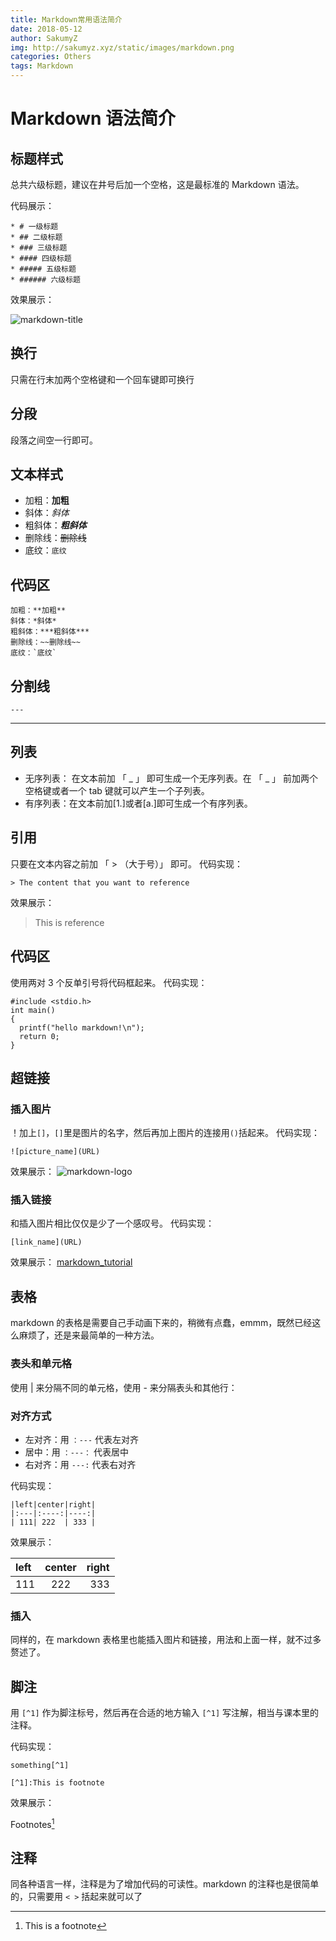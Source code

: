 ```yaml
---
title: Markdown常用语法简介
date: 2018-05-12
author: SakumyZ
img: http://sakumyz.xyz/static/images/markdown.png
categories: Others
tags: Markdown
---
```


# Markdown 语法简介

## 标题样式

总共六级标题，建议在井号后加一个空格，这是最标准的 Markdown 语法。

代码展示：

```
* # 一级标题
* ## 二级标题
* ### 三级标题
* #### 四级标题
* ##### 五级标题
* ###### 六级标题
```

效果展示：

![markdown-title](http://sakumyz.xyz/static/images/markdown-title.png)

## 换行

只需在行末加两个空格键和一个回车键即可换行

## 分段

段落之间空一行即可。

## 文本样式

- 加粗：**加粗**
- 斜体：_斜体_
- 粗斜体：**_粗斜体_**
- 删除线：~~删除线~~
- 底纹：`底纹`

## 代码区

```
加粗：**加粗**
斜体：*斜体*
粗斜体：***粗斜体***
删除线：~~删除线~~
底纹：`底纹`
```

## 分割线

```markdwon
---
```

---

## 列表

- 无序列表： 在文本前加 「 _ 」 即可生成一个无序列表。在 「 _ 」 前加两个空格键或者一个 tab 键就可以产生一个子列表。
- 有序列表：在文本前加[1.]或者[a.]即可生成一个有序列表。

## 引用

只要在文本内容之前加 「 > （大于号）」 即可。
代码实现：

```
> The content that you want to reference
```

效果展示：

> This is reference

## 代码区

使用两对 3 个反单引号将代码框起来。
代码实现：

```
#include <stdio.h>
int main()
{
  printf("hello markdown!\n");
  return 0;
}
```

## 超链接

### 插入图片

！加上`[]`，`[]`里是图片的名字，然后再加上图片的连接用`()`括起来。
代码实现：

```
![picture_name](URL)
```

效果展示：
![markdown-logo](https://ss0.bdstatic.com/94oJfD_bAAcT8t7mm9GUKT-xh_/timg?image&quality=100&size=b4000_4000&sec=1526104893&di=378f9801cc74e848765e8acd62195065&src=http://note.youdao.com/iyoudao/wp-content/uploads/2016/09/8881.jpg)

### 插入链接

和插入图片相比仅仅是少了一个感叹号。
代码实现：

```
[link_name](URL)
```

效果展示：
[markdown_tutorial](http://www.markdown.cn/)

## 表格

markdown 的表格是需要自己手动画下来的，稍微有点蠢，emmm，既然已经这么麻烦了，还是来最简单的一种方法。

### 表头和单元格

使用 | 来分隔不同的单元格，使用 - 来分隔表头和其他行：

### 对齐方式

- 左对齐：用 `：---` 代表左对齐
- 居中：用 `：---：` 代表居中
- 右对齐：用 `---:` 代表右对齐

代码实现：

```
|left|center|right|
|:---|:----:|----:|
| 111| 222  | 333 |
```

效果展示：

| left | center | right |
| :--- | :----: | ----: |
| 111  |  222   |   333 |

### 插入

同样的，在 markdown 表格里也能插入图片和链接，用法和上面一样，就不过多赘述了。

## 脚注

用 `[^1]` 作为脚注标号，然后再在合适的地方输入 `[^1]` 写注解，相当与课本里的注释。

代码实现：

```
something[^1]

[^1]:This is footnote
```

效果展示：

Footnotes[^1]

[^1]: This is a footnote

## 注释

同各种语言一样，注释是为了增加代码的可读性。markdown 的注释也是很简单的，只需要用 `< >` 括起来就可以了
